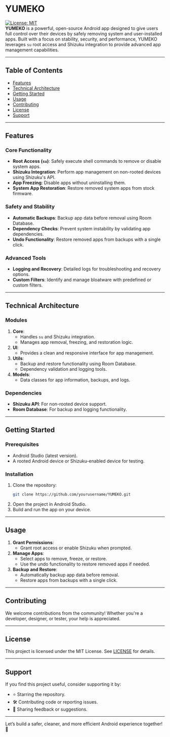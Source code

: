 # YUMEKO

[![License: MIT](https://img.shields.io/badge/License-MIT-yellow.svg)](https://opensource.org/licenses/MIT)  
**YUMEKO** is a powerful, open-source Android app designed to give users full control over their devices by safely removing system and user-installed apps. Built with a focus on stability, security, and performance, YUMEKO leverages `su` root access and Shizuku integration to provide advanced app management capabilities.

---

## Table of Contents
- [Features](#features)
- [Technical Architecture](#technical-architecture)
- [Getting Started](#getting-started)
- [Usage](#usage)
- [Contributing](#contributing)
- [License](#license)
- [Support](#support)

---

## Features

### Core Functionality
- **Root Access (`su`)**: Safely execute shell commands to remove or disable system apps.
- **Shizuku Integration**: Perform app management on non-rooted devices using Shizuku's API.
- **App Freezing**: Disable apps without uninstalling them.
- **System App Restoration**: Restore removed system apps from stock firmware.

### Safety and Stability
- **Automatic Backups**: Backup app data before removal using Room Database.
- **Dependency Checks**: Prevent system instability by validating app dependencies.
- **Undo Functionality**: Restore removed apps from backups with a single click.

### Advanced Tools
- **Logging and Recovery**: Detailed logs for troubleshooting and recovery options.
- **Custom Filters**: Identify and manage bloatware with predefined or custom filters.

---

## Technical Architecture

### Modules
1. **Core**:
   - Handles `su` and Shizuku integration.
   - Manages app removal, freezing, and restoration logic.
2. **UI**:
   - Provides a clean and responsive interface for app management.
3. **Utils**:
   - Backup and restore functionality using Room Database.
   - Dependency validation and logging tools.
4. **Models**:
   - Data classes for app information, backups, and logs.

### Dependencies
- **Shizuku API**: For non-rooted device support.
- **Room Database**: For backup and logging functionality.

---

## Getting Started

### Prerequisites
- Android Studio (latest version).
- A rooted Android device or Shizuku-enabled device for testing.

### Installation
1. Clone the repository:
   ```bash
   git clone https://github.com/yourusername/YUMEKO.git
   ```
2. Open the project in Android Studio.
3. Build and run the app on your device.

---

## Usage

1. **Grant Permissions**:
   - Grant root access or enable Shizuku when prompted.
2. **Manage Apps**:
   - Select apps to remove, freeze, or restore.
   - Use the undo functionality to restore removed apps if needed.
3. **Backup and Restore**:
   - Automatically backup app data before removal.
   - Restore apps from backups with a single click.

---

## Contributing

We welcome contributions from the community! Whether you're a developer, designer, or tester, your help is appreciated. 

---

## License

This project is licensed under the MIT License. See [LICENSE](LICENSE) for details.

---

## Support

If you find this project useful, consider supporting it by:
- ⭐ Starring the repository.
- 🛠️ Contributing code or reporting issues.
- 💬 Sharing feedback or suggestions.

---

Let’s build a safer, cleaner, and more efficient Android experience together! 🚀
